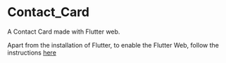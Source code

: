 # Contact_Card 

A Contact Card made with Flutter web. 


Apart from the installation of Flutter, to enable the Flutter Web, follow the instructions [here](https://flutter.dev/docs/get-started/web)
